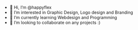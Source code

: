 - 👋 Hi, I’m @happyflex
- 👀 I’m interested in Graphic Design, Logo design and Branding
- 🌱 I’m currently learning Webdesign and Programming
- 💞️ I’m looking to collaborate on any projects :)

<!---
happyflex/happyflex is a ✨ special ✨ repository because its `README.md` (this file) appears on your GitHub profile.
You can click the Preview link to take a look at your changes.
--->
